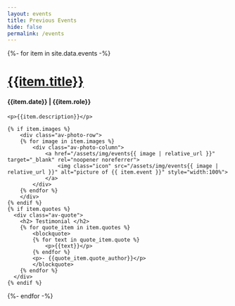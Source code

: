```yaml
---
layout: events
title: Previous Events
hide: false
permalink: /events
---
```


<div class="av-container">
  {%- for item in site.data.events -%}
  <div class="av-item">
    <div class="av-heading">
    	<h1><a href="{{item.link}}" target="_blank" rel="noopener noreferrer">{{item.title}}</a></h1>
    	<h4>{{item.date}} | {{item.role}}</h4>
	</div>

    <p>{{item.description}}</p>

    {% if item.images %}
    	<div class="av-photo-row">
	    {% for image in item.images %}
	    	<div class="av-photo-column">
	    		<a href="/assets/img/events{{ image | relative_url }}" target="_blank" rel="noopener noreferrer">
	    			<img class="icon" src="/assets/img/events{{ image | relative_url }}" alt="picture of {{ item.event }}" style="width:100%">
	    		</a>
	    	</div>
	    {% endfor %}
	    </div>
    {% endif %}
    {% if item.quotes %}
      <div class="av-quote">
  	    <h2> Testimonial </h2>
        {% for quote_item in item.quotes %}
    	    <blockquote>
    	    {% for text in quote_item.quote %}
    	    	<p>{{text}}</p>
    	    {% endfor %}
    	    <p>- {{quote_item.quote_author}}</p>
    	    </blockquote>
        {% endfor %}
      </div>
	{% endif %}
  </div>
  {%- endfor -%}
</div>
